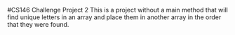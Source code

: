 #CS146 Challenge Project 2
This is a project without a main method that will find unique letters in an array and place them in another array in the order that they were found.

